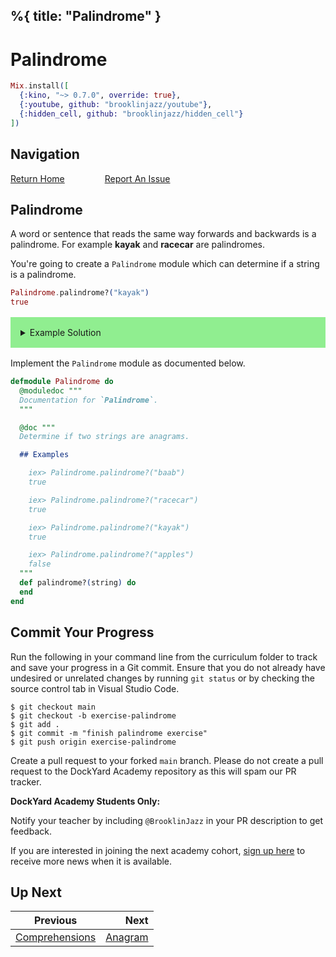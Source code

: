 %{
  title: "Palindrome"
}
---
# Palindrome

```elixir
Mix.install([
  {:kino, "~> 0.7.0", override: true},
  {:youtube, github: "brooklinjazz/youtube"},
  {:hidden_cell, github: "brooklinjazz/hidden_cell"}
])
```

## Navigation

[Return Home](../start.livemd)<span style="padding: 0 30px"></span>
[Report An Issue](https://github.com/DockYard-Academy/beta_curriculum/issues/new?assignees=&labels=&template=issue.md&title=)

## Palindrome

A word or sentence that reads the same way forwards and backwards is a palindrome.
For example **kayak** and **racecar** are palindromes.

You're going to create a `Palindrome` module which can determine if a string is a palindrome.

<!-- livebook:{"force_markdown":true} -->

```elixir
Palindrome.palindrome?("kayak")
true
```

<details style="background-color: lightgreen; padding: 1rem; margin: 1rem 0;">
<summary>Example Solution</summary>

```elixir
defmodule Palindrome do
  def palindrome?(string) do
    string
    |> String.split("")
    |> Enum.reverse()
    |> Enum.join() == string
  end
end
```

</details>

Implement the `Palindrome` module as documented below.

```elixir
defmodule Palindrome do
  @moduledoc """
  Documentation for `Palindrome`.
  """

  @doc """
  Determine if two strings are anagrams.

  ## Examples

    iex> Palindrome.palindrome?("baab")
    true

    iex> Palindrome.palindrome?("racecar")
    true

    iex> Palindrome.palindrome?("kayak")
    true

    iex> Palindrome.palindrome?("apples")
    false
  """
  def palindrome?(string) do
  end
end
```

## Commit Your Progress

Run the following in your command line from the curriculum folder to track and save your progress in a Git commit.
Ensure that you do not already have undesired or unrelated changes by running `git status` or by checking the source control tab in Visual Studio Code.

```
$ git checkout main
$ git checkout -b exercise-palindrome
$ git add .
$ git commit -m "finish palindrome exercise"
$ git push origin exercise-palindrome
```

Create a pull request to your forked `main` branch. Please do not create a pull request to the DockYard Academy repository as this will spam our PR tracker.

**DockYard Academy Students Only:**

Notify your teacher by including `@BrooklinJazz` in your PR description to get feedback.

If you are interested in joining the next academy cohort, [sign up here](https://academy.dockyard.com/) to receive more news when it is available.

## Up Next

| Previous                                           | Next                                   |
| -------------------------------------------------- | -------------------------------------: |
| [Comprehensions](../reading/comprehensions.livemd) | [Anagram](../exercises/anagram.livemd) |

